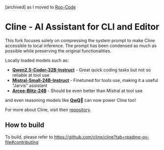 [archived] as I moved to [Roo-Code](https://github.com/RooVetGit/Roo-Code)

# Cline - AI Assistant for CLI and Editor

This fork focuses solely on compressing the system prompt to make Cline accessible to local inference.
The prompt has been condensed as much as possible while preserving the original functionalities.

Locally loaded models such as:

- **[Qwen2.5-Coder-32B-Instruct](https://huggingface.co/Qwen/Qwen2.5-Coder-32B-Instruct)** - Great quick coding tasks but not so reliable at tool use
- **[Mistral-Small-24B-Instruct](https://huggingface.co/mistralai/Mistral-Small-24B-Instruct-2501)** - Finetuned for tools use, making it a useful "Jarvis" assistant
- **[Arcee-Blitz-24B](https://huggingface.co/arcee-ai/Arcee-Blitz)** - Should be even better than Mistral at tool use

and even reasoning models like **[QwQ](https://huggingface.co/Qwen/QwQ-32B)🤟** can now power Cline too!

For more about Cline, visit their [repository](https://github.com/cline/cline).

## How to build

To build, please refer to https://github.com/cline/cline?tab=readme-ov-file#contributing
